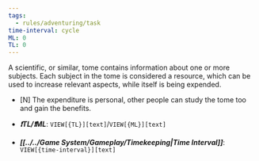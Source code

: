 ```yaml
---
tags:
  - rules/adventuring/task
time-interval: cycle
ML: 0
TL: 0
---
```

A scientific, or similar, tome contains information about one or more subjects.
Each subject in the tome is considered a resource, which can be used to increase relevant aspects, while itself is being expended.

- [N] The expenditure is personal, other people can study the tome too and gain the benefits.

- ***❗TL/❗ML***: `VIEW[{TL}][text]`/`VIEW[{ML}][text]`
- ***[[../../Game System/Gameplay/Timekeeping|Time Interval]]***: `VIEW[{time-interval}][text]`

